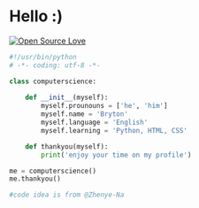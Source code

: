 
# Hello :)



[![Open Source Love](https://badges.frapsoft.com/os/v1/open-source.svg?v=103)](https://github.com/ellerbrock/open-source-badges/)
```python
#!/usr/bin/python
# -*- coding: utf-8 -*-

class computerscience:
    
    def __init__(myself):
        myself.prounouns = ['he', 'him']
        myself.name = 'Bryton'
        myself.language = 'English'
        myself.learning = 'Python, HTML, CSS'

    def thankyou(myself):
        print('enjoy your time on my profile')

me = computerscience()
me.thankyou()

#code idea is from @Zhenye-Na
```
